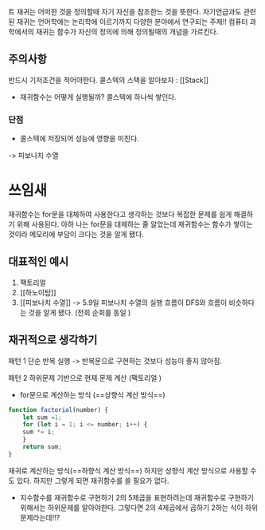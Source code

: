 트
재귀는 어떠한 것을 정의할때 자기 자신을 참조한느 것을 뜻한다. 자기언급과도 관련된 재귀는 언어학에는 논리학에 이르기까지 다양한 분야에서 연구되는 주제!! 컴퓨터 과학에서의 재귀는 함수가 자신의 정의에 의해 정의될때의 개념을 가르킨다. 

## 주의사항
반드시 기저조건을 적어야한다. 
콜스텍의 스택을 알아보자 : [[Stack]]

- 재귀함수는 어떻게 실행될까?
콜스텍에 하나씩 쌓인다. 


### 단점
- 콜스텍에 저장되어 성능에 영향을 미친다. 

-> 피보나치 수열 

# 쓰임새
재귀함수는 for문을 대체하여 사용한다고 생각하는 것보다 복잡한 문제를 쉽게 해결하기 위해 사용된다. 
아하 나는 for문을 대체하는 줄 알았는데 재귀함수는 함수가 쌓이는 것이라 메모리에 부담이 크다는 것을 알게 됐다. 



## 대표적인 예시 
1. 팩토리얼 
2. [[하노이탑]]
3. [[피보나치 수열]]
-> 5.9일 피보나치 수열의 실행 흐름이 DFS와 흐름이 비슷하다는 것을 알게 됐다. (전회 순회를 동일 )

## 재귀적으로 생각하기 
패턴 1 단순 반복 실행
-> 반복문으로 구현하는 것보다 성능이 좋지 않아짐. 


패턴 2 하위문제 기반으로 현재 문제 계산 (팩토리얼 )

- for문으로 계산하는 방식 (==상향식 계산 방식==)
```js
function factorial(number) {
	let sum =1;
	for (let i = 1; i <= number; i++) {
	sum *= i;
	}
	return sum;
}
```

재귀로 계산하는 방식(==하향식 계산 방식==) 하지만 상향식 계산 방식으로 사용할 수 도 있다. 하지만 그렇게 되면 재귀함수를 쓸 필요가 없다. 


- 지수함수를 재귀함수로 구현하기 
2의 5제곱을 표현하려는데 재귀함수로 구현하기 위해서는 하위문제를 알아야한다. 그렇다면 2의 4제곱에서 곱하기 2하는 식이 하위문제라는데!!? 




